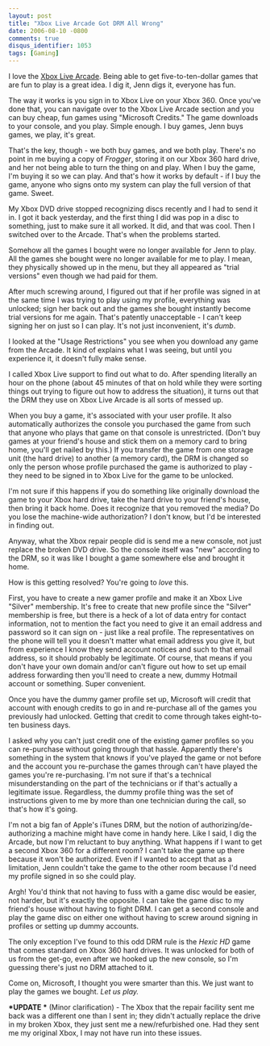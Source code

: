 ```yaml
---
layout: post
title: "Xbox Live Arcade Got DRM All Wrong"
date: 2006-08-10 -0800
comments: true
disqus_identifier: 1053
tags: [Gaming]
---
```

I love the [Xbox Live
Arcade](http://www.xbox.com/en-US/games/livearcade/default.htm). Being
able to get five-to-ten-dollar games that are fun to play is a great
idea. I dig it, Jenn digs it, everyone has fun.
 
 The way it works is you sign in to Xbox Live on your Xbox 360. Once
you've done that, you can navigate over to the Xbox Live Arcade section
and you can buy cheap, fun games using "Microsoft Credits." The game
downloads to your console, and you play. Simple enough. I buy games,
Jenn buys games, we play, it's great.
 
 That's the key, though - we both buy games, and we both play. There's
no point in me buying a copy of *Frogger*, storing it on our Xbox 360
hard drive, and her not being able to turn the thing on and play. When I
buy the game, I'm buying it so we can play. And that's how it works by
default - if I buy the game, anyone who signs onto my system can play
the full version of that game. Sweet.
 
 My Xbox DVD drive stopped recognizing discs recently and I had to send
it in. I got it back yesterday, and the first thing I did was pop in a
disc to something, just to make sure it all worked. It did, and that was
cool. Then I switched over to the Arcade. That's when the problems
started.
 
 Somehow all the games I bought were no longer available for Jenn to
play. All the games she bought were no longer available for me to play.
I mean, they physically showed up in the menu, but they all appeared as
"trial versions" even though we had paid for them.
 
 After much screwing around, I figured out that if her profile was
signed in at the same time I was trying to play using my profile,
everything was unlocked; sign her back out and the games she bought
instantly become trial versions for me again. That's patently
unacceptable - I can't keep signing her on just so I can play. It's not
just inconvenient, it's *dumb*.
 
 I looked at the "Usage Restrictions" you see when you download any game
from the Arcade. It kind of explains what I was seeing, but until you
experience it, it doesn't fully make sense.
 
 I called Xbox Live support to find out what to do. After spending
literally an hour on the phone (about 45 minutes of that on hold while
they were sorting things out trying to figure out how to address the
situation), it turns out that the DRM they use on Xbox Live Arcade is
all sorts of messed up.
 
 When you buy a game, it's associated with your user profile. It also
automatically authorizes the console you purchased the game from such
that anyone who plays that game on that console is unrestricted. (Don't
buy games at your friend's house and stick them on a memory card to
bring home, you'll get nailed by this.) If you transfer the game from
one storage unit (the hard drive) to another (a memory card), the DRM is
changed so only the person whose profile purchased the game is
authorized to play - they need to be signed in to Xbox Live for the game
to be unlocked.
 
 I'm not sure if this happens if you do something like originally
download the game to your Xbox hard drive, take the hard drive to your
friend's house, then bring it back home. Does it recognize that you
removed the media? Do you lose the machine-wide authorization? I don't
know, but I'd be interested in finding out.
 
 Anyway, what the Xbox repair people did is send me a new console, not
just replace the broken DVD drive. So the console itself was "new"
according to the DRM, so it was like I bought a game somewhere else and
brought it home.
 
 How is this getting resolved? You're going to *love* this.
 
 First, you have to create a new gamer profile and make it an Xbox Live
"Silver" membership. It's free to create that new profile since the
"Silver" membership is free, but there is a heck of a lot of data entry
for contact information, not to mention the fact you need to give it an
email address and password so it can sign on - just like a real profile.
The representatives on the phone will tell you it doesn't matter what
email address you give it, but from experience I know they send account
notices and such to that email address, so it should probably be
legitimate. Of course, that means if you don't have your own domain
and/or can't figure out how to set up email address forwarding then
you'll need to create a new, dummy Hotmail account or something. Super
convenient.
 
 Once you have the dummy gamer profile set up, Microsoft will credit
that account with enough credits to go in and re-purchase all of the
games you previously had unlocked. Getting that credit to come through
takes eight-to-ten business days.
 
 I asked why you can't just credit one of the existing gamer profiles so
you can re-purchase without going through that hassle. Apparently
there's something in the system that knows if you've played the game or
not before and the account you re-purchase the games through can't have
played the games you're re-purchasing. I'm not sure if that's a
technical misunderstanding on the part of the technicians or if that's
actually a legitimate issue. Regardless, the dummy profile thing was the
set of instructions given to me by more than one technician during the
call, so that's how it's going.
 
 I'm not a big fan of Apple's iTunes DRM, but the notion of
authorizing/de-authorizing a machine might have come in handy here. Like
I said, I dig the Arcade, but now I'm reluctant to buy anything. What
happens if I want to get a second Xbox 360 for a different room? I can't
take the game up there because it won't be authorized. Even if I wanted
to accept that as a limitation, Jenn couldn't take the game to the other
room because I'd need my profile signed in so she could play.
 
 Argh! You'd think that not having to fuss with a game disc would be
easier, not harder, but it's exactly the opposite. I can take the game
disc to my friend's house without having to fight DRM. I can get a
second console and play the game disc on either one without having to
screw around signing in profiles or setting up dummy accounts.
 
 The only exception I've found to this odd DRM rule is the *Hexic HD*
game that comes standard on Xbox 360 hard drives. It was unlocked for
both of us from the get-go, even after we hooked up the new console, so
I'm guessing there's just no DRM attached to it.
 
 Come on, Microsoft, I thought you were smarter than this. We just want
to play the games we bought. *Let us play.*
 
 **\*UPDATE \*** (Minor clarification) - The Xbox that the repair
facility sent me back was a different one than I sent in; they didn't
actually replace the drive in my broken Xbox, they just sent me a
new/refurbished one. Had they sent me my original Xbox, I may not have
run into these issues.
